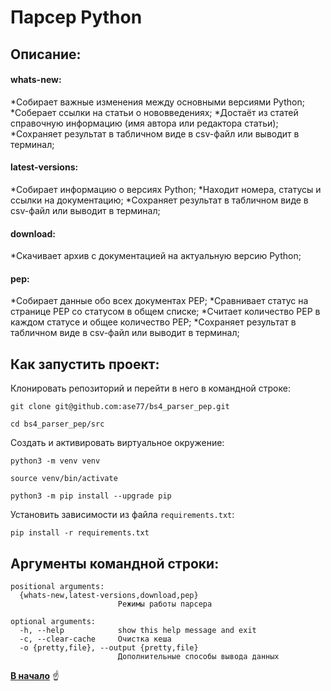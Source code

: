 <a id="anchor"></a>
# Парсер Python
## Описание:
#### whats-new:
  *Собирает важные изменения между основными версиями Python;
  *Соберает ссылки на статьи о нововведениях;
  *Достаёт из статей справочную информацию (имя автора или редактора статьи);
  *Сохраняет результат в табличном виде в csv-файл или выводит в терминал;
#### latest-versions:
  *Собирает информацию о версиях Python;
  *Находит номера, статусы и ссылки на документацию;
  *Сохраняет результат в табличном виде в csv-файл или выводит в терминал;
#### download:
  *Скачивает архив с документацией на актуальную версию Python;
#### pep:
  *Собирает данные обо всех документах PEP;
  *Сравнивает статус на странице PEP со статусом в общем списке;
  *Считает количество PEP в каждом статусе и общее количество PEP;
  *Сохраняет результат в табличном виде в csv-файл или выводит в терминал;

## Как запустить проект:

Клонировать репозиторий и перейти в него в командной строке:

```
git clone git@github.com:ase77/bs4_parser_pep.git

cd bs4_parser_pep/src
```

Cоздать и активировать виртуальное окружение:

```
python3 -m venv venv

source venv/bin/activate

python3 -m pip install --upgrade pip
```

Установить зависимости из файла `requirements.txt`:

```
pip install -r requirements.txt
```

## Аргументы командной строки:
```
positional arguments:
  {whats-new,latest-versions,download,pep}
                        Режимы работы парсера

optional arguments:
  -h, --help            show this help message and exit
  -c, --clear-cache     Очистка кеша
  -o {pretty,file}, --output {pretty,file}
                        Дополнительные способы вывода данных
```
[__В начало__](#anchor) :point_up:
